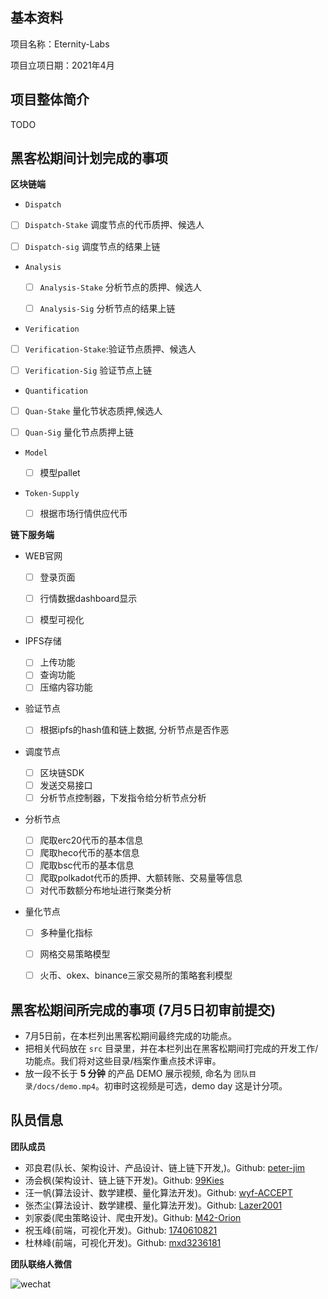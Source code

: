 ## 基本资料

项目名称：Eternity-Labs

项目立项日期：2021年4月

## 项目整体简介

TODO

## 黑客松期间计划完成的事项

**区块链端**

- `Dispatch`
- [ ] `Dispatch-Stake` 调度节点的代币质押、候选人
  
- [ ] `Dispatch-sig` 调度节点的结果上链
  
- `Analysis`

  - [ ] `Analysis-Stake` 分析节点的质押、候选人

  - [ ] `Analysis-Sig` 分析节点的结果上链

- `Verification`
- [ ] `Verification-Stake`:验证节点质押、候选人
  
- [ ] `Verification-Sig` 验证节点上链
  
- `Quantification` 
- [ ] `Quan-Stake` 量化节状态质押,候选人
  
- [ ] `Quan-Sig` 量化节点质押上链
  
- `Model` 

  - [ ] 模型pallet

- `Token-Supply` 

  - [ ] 根据市场行情供应代币



**链下服务端**

- WEB官网

  - [ ] 登录页面

  - [ ] 行情数据dashboard显示
  - [ ] 模型可视化

- IPFS存储
  - [ ] 上传功能
  - [ ] 查询功能
  - [ ] 压缩内容功能

- 验证节点
  - [ ] 根据ipfs的hash值和链上数据, 分析节点是否作恶

- 调度节点

  - [ ] 区块链SDK
  - [ ] 发送交易接口
  - [ ] 分析节点控制器，下发指令给分析节点分析
- 分析节点
  - [ ] 爬取erc20代币的基本信息
  - [ ] 爬取heco代币的基本信息
  - [ ] 爬取bsc代币的基本信息
  - [ ] 爬取polkadot代币的质押、大额转账、交易量等信息
  - [ ] 对代币数额分布地址进行聚类分析

- 量化节点
  - [ ] 多种量化指标
  - [ ] 网格交易策略模型
  - [ ] 火币、okex、binance三家交易所的策略套利模型


## 黑客松期间所完成的事项 (7月5日初审前提交)

- 7月5日前，在本栏列出黑客松期间最终完成的功能点。
- 把相关代码放在 `src` 目录里，并在本栏列出在黑客松期间打完成的开发工作/功能点。我们将对这些目录/档案作重点技术评审。
- 放一段不长于 **5 分钟** 的产品 DEMO 展示视频, 命名为 `团队目录/docs/demo.mp4`。初审时这视频是可选，demo day 这是计分项。

## 队员信息

**团队成员**

- 邓良君(队长、架构设计、产品设计、链上链下开发,)。Github: [peter-jim](https://github.com/peter-jim)
- 汤会枫(架构设计、链上链下开发)。Github: [99Kies](https://github.com/99Kies)
- 汪一帆(算法设计、数学建模、量化算法开发)。Github: [wyf-ACCEPT](https://github.com/wyf-ACCEPT)
- 张杰尘(算法设计、数学建模、量化算法开发)。Github: [Lazer2001](https://github.com/Lazer2001)
- 刘家委(爬虫策略设计、爬虫开发)。Github: [M42-Orion](https://github.com/M42-Orion)
- 祝玉峰(前端，可视化开发)。Github: [1740610821](https://github.com/1740610821)
- 杜林峰(前端，可视化开发)。Github: [mxd3236181](https://github.com/mxd3236181)

**团队联络人微信**



![wechat](\wechat.jpg)
